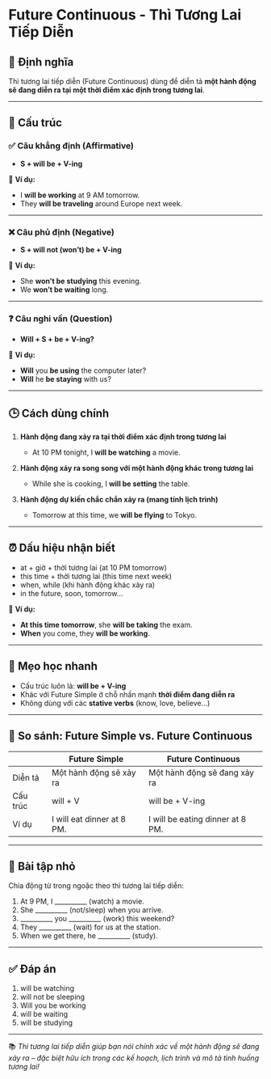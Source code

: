 # Future Continuous - Thì Tương Lai Tiếp Diễn

## 📌 Định nghĩa
Thì tương lai tiếp diễn (Future Continuous) dùng để diễn tả **một hành động sẽ đang diễn ra tại một thời điểm xác định trong tương lai**.

---

## 🧱 Cấu trúc

### ✅ Câu khẳng định (Affirmative)
- **S + will be + V-ing**

📌 **Ví dụ:**
- I **will be working** at 9 AM tomorrow.  
- They **will be traveling** around Europe next week.

---

### ❌ Câu phủ định (Negative)
- **S + will not (won’t) be + V-ing**

📌 **Ví dụ:**
- She **won’t be studying** this evening.  
- We **won’t be waiting** long.

---

### ❓ Câu nghi vấn (Question)
- **Will + S + be + V-ing?**

📌 **Ví dụ:**
- **Will** you **be using** the computer later?  
- **Will** he **be staying** with us?

---

## 🕒 Cách dùng chính

1. **Hành động đang xảy ra tại thời điểm xác định trong tương lai**  
   - At 10 PM tonight, I **will be watching** a movie.

2. **Hành động xảy ra song song với một hành động khác trong tương lai**  
   - While she is cooking, I **will be setting** the table.

3. **Hành động dự kiến chắc chắn xảy ra (mang tính lịch trình)**  
   - Tomorrow at this time, we **will be flying** to Tokyo.

---

## ⏰ Dấu hiệu nhận biết

- at + giờ + thời tương lai (at 10 PM tomorrow)  
- this time + thời tương lai (this time next week)  
- when, while (khi hành động khác xảy ra)  
- in the future, soon, tomorrow...

📌 **Ví dụ:**
- **At this time tomorrow**, she **will be taking** the exam.  
- **When** you come, they **will be working**.

---

## 🧠 Mẹo học nhanh

- Cấu trúc luôn là: **will be + V-ing**  
- Khác với Future Simple ở chỗ nhấn mạnh **thời điểm đang diễn ra**  
- Không dùng với các **stative verbs** (know, love, believe...)

---

## 🔁 So sánh: Future Simple vs. Future Continuous

|                                | Future Simple                   | Future Continuous                    |
|--------------------------------|----------------------------------|--------------------------------------|
| Diễn tả                        | Một hành động sẽ xảy ra         | Một hành động sẽ đang xảy ra         |
| Cấu trúc                       | will + V                        | will be + V-ing                      |
| Ví dụ                          | I will eat dinner at 8 PM.      | I will be eating dinner at 8 PM.     |

---

## 🧪 Bài tập nhỏ

Chia động từ trong ngoặc theo thì tương lai tiếp diễn:

1. At 9 PM, I __________ (watch) a movie.  
2. She __________ (not/sleep) when you arrive.  
3. __________ you __________ (work) this weekend?  
4. They __________ (wait) for us at the station.  
5. When we get there, he __________ (study).

---

## ✅ Đáp án

1. will be watching  
2. will not be sleeping  
3. Will you be working  
4. will be waiting  
5. will be studying

---

📚 *Thì tương lai tiếp diễn giúp bạn nói chính xác về một hành động sẽ đang xảy ra – đặc biệt hữu ích trong các kế hoạch, lịch trình và mô tả tình huống tương lai!*
